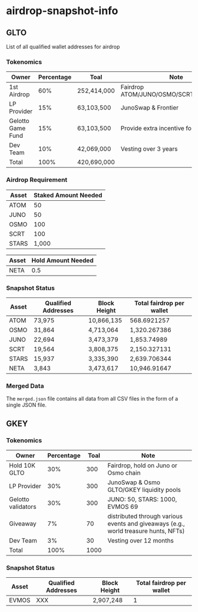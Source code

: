 # airdrop-snapshot-info

## GLTO
List of all qualified wallet addresses for airdrop 


### Tokenomics
| Owner             | Percentage  | Toal        | Note                                     |
|-------------------|-------------|-------------|------------------------------------------|
| 1st Airdrop       |         60% | 252,414,000 | Fairdrop ATOM/JUNO/OSMO/SCRT/STARS/NETA  |
| LP Provider       |         15% |  63,103,500 | JunoSwap & Frontier                      |
| Gelotto Game Fund |         15% |  63,103,500 | Provide extra incentive for games        |
| Dev Team          |         10% |  42,069,000 | Vesting over 3 years                     |
| Total             |        100% | 420,690,000 |                                          |


### Airdrop Requirement 
| Asset | Staked Amount Needed |
|-------|----------------------|
| ATOM  |                   50 |
| JUNO  |                   50 |
| OSMO  |                  100 |
| SCRT  |                  100 |
| STARS |                1,000 |

| Asset | Hold Amount Needed |
|-------|--------------------|
| NETA  |                0.5 |


### Snapshot Status
| Asset | Qualified Addresses | Block Height | Total fairdrop per wallet |
|-------|---------------------|--------------|---------------------------|
| ATOM  |              73,975 |   10,866,135 |               568.6921257 |
| OSMO  |              31,864 |    4,713,064 |              1,320.267386 |
| JUNO  |              22,694 |    3,473,379 |               1,853.74989 |
| SCRT  |              19,564 |    3,808,375 |              2,150.327131 |
| STARS |              15,937 |    3,335,390 |              2,639.706344 |
| NETA  |               3,843 |    3,473,617 |              10,946.91647 |

### Merged Data
The `merged.json` file contains all data from all CSV files in the form of a
single JSON file.


## GKEY
### Tokenomics
| Owner             | Percentage  | Toal        | Note                                                                                |
|-------------------|-------------|-------------|-------------------------------------------------------------------------------------|
| Hold 10K GLTO     |         30% | 300         | Fairdrop, hold on Juno or Osmo chain                                               |
| LP Provider       |         30% | 300         | JunoSwap & Osmo GLTO/GKEY liquidity pools                                          |
| Gelotto validators|         30% | 300         | JUNO: 50, STARS: 1000, EVMOS 69                                                    |
| Giveaway          |         7%  | 70          | distributed through various events and giveaways (e.g., world treasure hunts, NFTs)|                     |
| Dev Team          |         3%  | 30          | Vesting over 12 months                                                             |
| Total             |        100% | 1000        |                                                                                    |


### Snapshot Status
| Asset | Qualified Addresses | Block Height | Total fairdrop per wallet |
|-------|---------------------|--------------|---------------------------|
| EVMOS |              XXX    |   2,907,248  |               1           |
